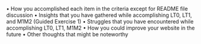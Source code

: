 •	How you accomplished each item in the criteria except for README file discussion
•	Insights that you have gathered while accomplishing LT0, LT1, and M1M2 (Guided Exercise 1)
•	Struggles that you have encountered while accomplishing LT0, LT1, M1M2
•	How you could improve your website in the future
•	Other thoughts that might be noteworthy

